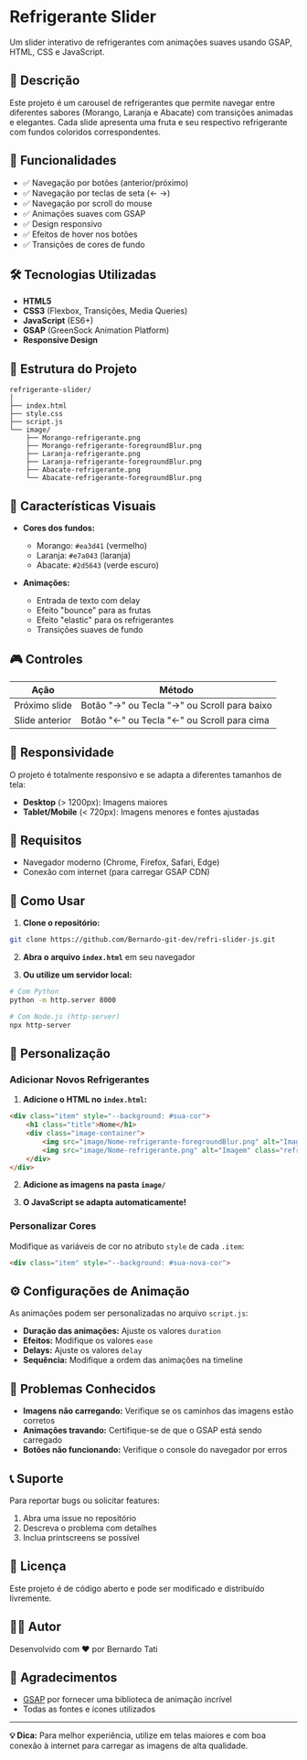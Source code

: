 # Refrigerante Slider

Um slider interativo de refrigerantes com animações suaves usando GSAP, HTML, CSS e JavaScript.

## 🎯 Descrição

Este projeto é um carousel de refrigerantes que permite navegar entre diferentes sabores (Morango, Laranja e Abacate) com transições animadas e elegantes. Cada slide apresenta uma fruta e seu respectivo refrigerante com fundos coloridos correspondentes.

## 🚀 Funcionalidades

- ✅ Navegação por botões (anterior/próximo)
- ✅ Navegação por teclas de seta (← →)
- ✅ Navegação por scroll do mouse
- ✅ Animações suaves com GSAP
- ✅ Design responsivo
- ✅ Efeitos de hover nos botões
- ✅ Transições de cores de fundo

## 🛠️ Tecnologias Utilizadas

- **HTML5**
- **CSS3** (Flexbox, Transições, Media Queries)
- **JavaScript** (ES6+)
- **GSAP** (GreenSock Animation Platform)
- **Responsive Design**

## 📁 Estrutura do Projeto

```
refrigerante-slider/
│
├── index.html
├── style.css
├── script.js
└── image/
    ├── Morango-refrigerante.png
    ├── Morango-refrigerante-foregroundBlur.png
    ├── Laranja-refrigerante.png
    ├── Laranja-refrigerante-foregroundBlur.png
    ├── Abacate-refrigerante.png
    └── Abacate-refrigerante-foregroundBlur.png
```

## 🎨 Características Visuais

- **Cores dos fundos:**
  - Morango: `#ea3d41` (vermelho)
  - Laranja: `#e7a043` (laranja)
  - Abacate: `#2d5643` (verde escuro)

- **Animações:**
  - Entrada de texto com delay
  - Efeito "bounce" para as frutas
  - Efeito "elastic" para os refrigerantes
  - Transições suaves de fundo

## 🎮 Controles

| Ação | Método |
|------|--------|
| Próximo slide | Botão "→" ou Tecla "→" ou Scroll para baixo |
| Slide anterior | Botão "←" ou Tecla "←" ou Scroll para cima |

## 📱 Responsividade

O projeto é totalmente responsivo e se adapta a diferentes tamanhos de tela:

- **Desktop** (> 1200px): Imagens maiores
- **Tablet/Mobile** (< 720px): Imagens menores e fontes ajustadas

## 🔧 Requisitos

- Navegador moderno (Chrome, Firefox, Safari, Edge)
- Conexão com internet (para carregar GSAP CDN)

## 🚀 Como Usar

1. **Clone o repositório:**
```bash
git clone https://github.com/Bernardo-git-dev/refri-slider-js.git
```

2. **Abra o arquivo `index.html`** em seu navegador

3. **Ou utilize um servidor local:**
```bash
# Com Python
python -m http.server 8000

# Com Node.js (http-server)
npx http-server
```

## 🎯 Personalização

### Adicionar Novos Refrigerantes

1. **Adicione o HTML no `index.html`:**
```html
<div class="item" style="--background: #sua-cor">
    <h1 class="title">Nome</h1>
    <div class="image-container">
        <img src="image/Nome-refrigerante-foregroundBlur.png" alt="Imagem" class="fruit" />
        <img src="image/Nome-refrigerante.png" alt="Imagem" class="refri" />
    </div>
</div>
```

2. **Adicione as imagens na pasta `image/`**

3. **O JavaScript se adapta automaticamente!**

### Personalizar Cores

Modifique as variáveis de cor no atributo `style` de cada `.item`:
```html
<div class="item" style="--background: #sua-nova-cor">
```

## ⚙️ Configurações de Animação

As animações podem ser personalizadas no arquivo `script.js`:

- **Duração das animações:** Ajuste os valores `duration`
- **Efeitos:** Modifique os valores `ease`
- **Delays:** Ajuste os valores `delay`
- **Sequência:** Modifique a ordem das animações na timeline

## 🐛 Problemas Conhecidos

- **Imagens não carregando:** Verifique se os caminhos das imagens estão corretos
- **Animações travando:** Certifique-se de que o GSAP está sendo carregado
- **Botões não funcionando:** Verifique o console do navegador por erros

## 📞 Suporte

Para reportar bugs ou solicitar features:

1. Abra uma issue no repositório
2. Descreva o problema com detalhes
3. Inclua printscreens se possível

## 📄 Licença

Este projeto é de código aberto e pode ser modificado e distribuído livremente.

## 👨‍💻 Autor

Desenvolvido com ❤️ por Bernardo Tati

## 🙏 Agradecimentos

- [GSAP](https://greensock.com/gsap/) por fornecer uma biblioteca de animação incrível
- Todas as fontes e ícones utilizados

---

**💡 Dica:** Para melhor experiência, utilize em telas maiores e com boa conexão à internet para carregar as imagens de alta qualidade.

